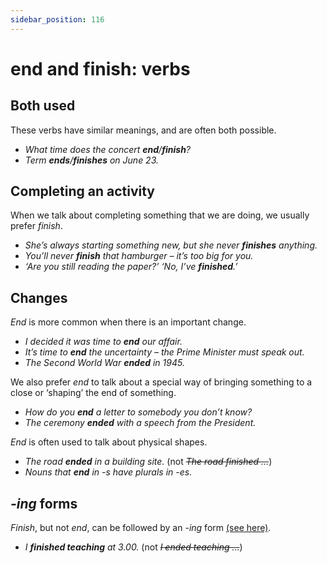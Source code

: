 ```yaml
---
sidebar_position: 116
---
```


# end and finish: verbs

## Both used

These verbs have similar meanings, and are often both possible.

- *What time does the concert **end**/**finish**?*
- *Term **ends**/**finishes** on June 23.*

## Completing an activity

When we talk about completing something that we are doing, we usually prefer *finish*.

- *She’s always starting something new, but she never **finishes** anything.*
- *You’ll never **finish** that hamburger – it’s too big for you.*
- *‘Are you still reading the paper?’ ‘No, I’ve **finished**.’*

## Changes

*End* is more common when there is an important change.

- *I decided it was time to **end** our affair.*
- *It’s time to **end** the uncertainty – the Prime Minister must speak out.*
- *The Second World War **ended** in 1945.*

We also prefer *end* to talk about a special way of bringing something to a close or ‘shaping’ the end of something.

- *How do you **end** a letter to somebody you don’t know?*
- *The ceremony **ended** with a speech from the President.*

*End* is often used to talk about physical shapes.

- *The road **ended** in a building site.* (not *~~The road finished …~~*)
- *Nouns that **end** in -s have plurals in -es.*

## *-ing* forms

*Finish*, but not *end*, can be followed by an *\-ing* form [(see here)](./../../grammar/infinitives-ing-forms-and-past-participles-after-nouns-verbs-etc/ing-forms-after-verbs-i-enjoy-travelling).

- *I **finished teaching** at 3.00.* (not *~~I ended teaching …~~*)
